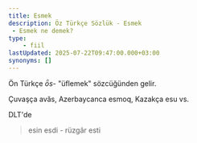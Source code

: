 ```yaml
---
title: Esmek
description: Öz Türkçe Sözlük - Esmek 
 - Esmek ne demek?
type: 
    - fiil
lastUpdated: 2025-07-22T09:47:00.000+03:00
synonyms: []
---
```

Ön Türkçe _ȫs-_ "üflemek" sözcüğünden gelir.

Çuvaşça avăs, Azerbaycanca esmoq, Kazakça esu vs.

DLT'de
> esin esdi - rüzgâr esti
